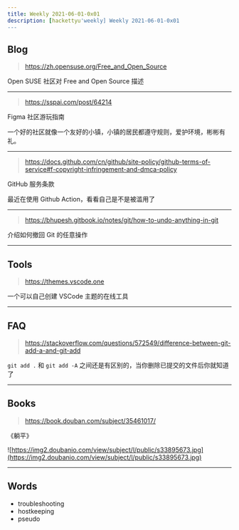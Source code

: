 ```yaml
---
title: Weekly 2021-06-01-0x01
description: [hackettyu'weekly] Weekly 2021-06-01-0x01
---
```



## Blog

> https://zh.opensuse.org/Free_and_Open_Source

Open SUSE 社区对 Free and Open Source 描述

---

> https://sspai.com/post/64214

Figma 社区游玩指南

一个好的社区就像一个友好的小镇，小镇的居民都遵守规则，爱护环境，彬彬有礼。

---

> https://docs.github.com/cn/github/site-policy/github-terms-of-service#f-copyright-infringement-and-dmca-policy

GitHub 服务条款

最近在使用 Github Action，看看自己是不是被滥用了

---

> https://bhupesh.gitbook.io/notes/git/how-to-undo-anything-in-git

介绍如何撤回 Git 的任意操作

---

## Tools

> https://themes.vscode.one

一个可以自己创建 VSCode 主题的在线工具

---


## FAQ

> https://stackoverflow.com/questions/572549/difference-between-git-add-a-and-git-add

`git add .` 和 `git add -A` 之间还是有区别的，当你删除已提交的文件后你就知道了

---

## Books

> https://book.douban.com/subject/35461017/

《躺平》

![https://img2.doubanio.com/view/subject/l/public/s33895673.jpg](https://img2.doubanio.com/view/subject/l/public/s33895673.jpg)

---

## Words

- troubleshooting
- hostkeeping
- pseudo
